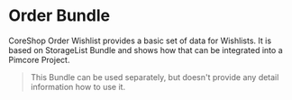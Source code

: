 #  Order Bundle

CoreShop Order Wishlist provides a basic set of data for Wishlists. It is based on StorageList Bundle and shows how that can be integrated into a Pimcore Project.

> This Bundle can be used separately, but doesn't provide any detail information how to use it.